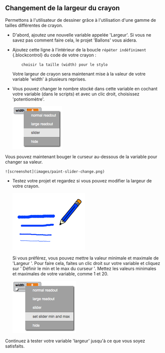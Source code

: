 ## Changement de la largeur du crayon

Permettons à l'utilisateur de dessiner grâce à l'utilisation d'une gamme de tailles différentes de crayon.

+  D'abord, ajoutez une nouvelle variable appelée 'Largeur'. Si vous ne savez pas comment faire cela, le projet 'Ballons' vous aidera.

+ Ajoutez cette ligne à l'intérieur de la boucle `répéter indéfiniment` {.blockcontrol} du code de votre crayon :

	```blocks
		choisir la taille (width) pour le stylo
	```

	Votre largeur de crayon sera maintenant mise à la valeur de votre variable 'width' à plusieurs reprises.

+ Vous pouvez changer le nombre stocké dans cette variable en cochant votre variable (dans le scripts) et avec un clic droit, choisissez 'potentiomètre'.

	![screenshot](images/paint-slider.png)

Vous pouvez maintenant bouger le curseur au-dessous de la variable pour changer sa valeur.

	![screenshot](images/paint-slider-change.png)

+ Testez votre projet et regardez si vous pouvez modifier la largeur de votre crayon.

	![screenshot](images/paint-width-test.png)

	Si vous préférez, vous pouvez mettre la valeur minimale et maximale de 'Largeur '. Pour faire cela, faites un clic droit sur votre variable et cliquez sur ' Définir le min et le max du curseur '. Mettez les valeurs minimales et maximales de votre variable, comme 1 et 20.

	![screenshot](images/paint-slider-max.png)

Continuez à tester votre variable 'largeur' jusqu'à ce que vous soyez satisfaits.



